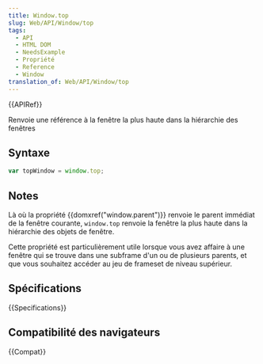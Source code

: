 ```yaml
---
title: Window.top
slug: Web/API/Window/top
tags:
  - API
  - HTML DOM
  - NeedsExample
  - Propriété
  - Reference
  - Window
translation_of: Web/API/Window/top
---
```

{{APIRef}}

Renvoie une référence à la fenêtre la plus haute dans la hiérarchie des fenêtres

## Syntaxe

```js
var topWindow = window.top;
```

## Notes

Là où la propriété {{domxref("window.parent")}} renvoie le parent immédiat de la fenêtre courante, `window.top` renvoie la fenêtre la plus haute dans la hiérarchie des objets de fenêtre.

Cette propriété est particulièrement utile lorsque vous avez affaire à une fenêtre qui se trouve dans une subframe d'un ou de plusieurs parents, et que vous souhaitez accéder au jeu de frameset de niveau supérieur.

## Spécifications

{{Specifications}}

## Compatibilité des navigateurs

{{Compat}}
